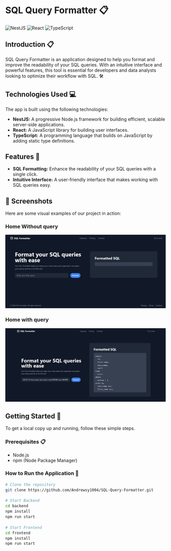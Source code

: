 # SQL Query Formatter 📋

![NestJS](https://skillicons.dev/icons?i=nestjs)
![React](https://skillicons.dev/icons?i=react)
![TypeScript](https://skillicons.dev/icons?i=ts)

## Introduction 📋

SQL Query Formatter is an application designed to help you format and improve the readability of your SQL queries. With an intuitive interface and powerful features, this tool is essential for developers and data analysts looking to optimize their workflow with SQL. 🛠️

## Technologies Used 💻

The app is built using the following technologies:

- **NestJS:** A progressive Node.js framework for building efficient, scalable server-side applications.
- **React:** A JavaScript library for building user interfaces.
- **TypeScript:** A programming language that builds on JavaScript by adding static type definitions.

## Features 🌟

- **SQL Formatting:** Enhance the readability of your SQL queries with a single click.
- **Intuitive Interface:** A user-friendly interface that makes working with SQL queries easy.

## 📸 Screenshots

Here are some visual examples of our project in action:

### Home Without query
![Home Page](frontend/src/assets/IMG.jpeg)

### Home with query
![Post Detail](frontend/src/assets/IMG_.jpeg)

## Getting Started 🚀

To get a local copy up and running, follow these simple steps.

### Prerequisites 📋

- Node.js
- npm (Node Package Manager)

### How to Run the Application 🚀

```bash
# Clone the repository
git clone https://github.com/Andrewsy1004/SQL-Query-Formatter.git

# Start Backend
cd backend
npm install
npm run start

# Start Frontend
cd frontend
npm install
npm run start
